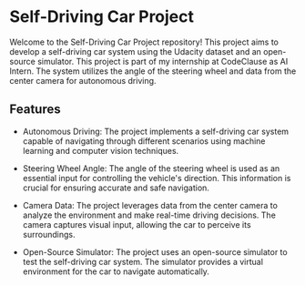 # Self-Driving Car Project

Welcome to the Self-Driving Car Project repository! This project aims to develop a self-driving car system using the Udacity dataset and an open-source simulator. This project is part of my internship at CodeClause as AI Intern. The system utilizes the angle of the steering wheel and data from the center camera for autonomous driving.

## Features

- Autonomous Driving: The project implements a self-driving car system capable of navigating through different scenarios using machine learning and computer vision techniques.

- Steering Wheel Angle: The angle of the steering wheel is used as an essential input for controlling the vehicle's direction. This information is crucial for ensuring accurate and safe navigation.

- Camera Data: The project leverages data from the center camera to analyze the environment and make real-time driving decisions. The camera captures visual input, allowing the car to perceive its surroundings.

- Open-Source Simulator: The project uses an open-source simulator to test the self-driving car system. The simulator provides a virtual environment for the car to navigate automatically.